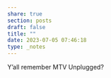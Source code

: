 ```yaml
---
share: true
section: posts
draft: false
title: ""
date: 2023-07-05 07:46:18
type: _notes
---
```


Y’all remember MTV Unplugged? 
